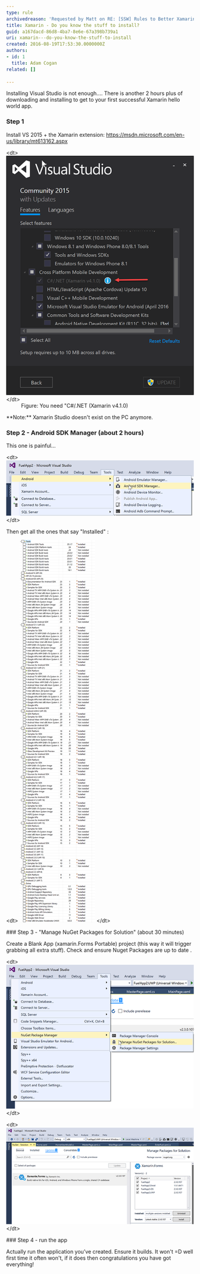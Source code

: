 ```yaml
---
type: rule
archivedreason: 'Requested by Matt on RE: [SSW] Rules to Better Xamarin (mobile)'
title: Xamarin - Do you know the stuff to install?
guid: a167dacd-86d8-4ba7-8e6e-67a398b739a1
uri: xamarin---do-you-know-the-stuff-to-install
created: 2016-08-19T17:53:30.0000000Z
authors:
- id: 1
  title: Adam Cogan
related: []

---
```


Installing Visual Studio is not enough.... There is another 2 hours plus of downloading and installing to get to your first successful Xamarin hello world app.

<!--endintro-->

### Step 1

Install VS 2015 + the Xamarin extension:  https://msdn.microsoft.com/en-us/library/mt613162.aspx
<dl class="image">&lt;dt&gt; <img src="xamarin-1.png" alt="xamarin-1.png"> &lt;/dt&gt;<dd>Figure: You need "C#/.NET (Xamarin v4.1.0)</dd></dl>
**Note:** Xamarin Studio doesn't exist on the PC anymore.

### Step 2 - Android SDK Manager (about 2 hours)

This one is painful...
<dl class="image">&lt;dt&gt; <img src="xamarin-2.png" alt="xamarin-2.png"> &lt;/dt&gt;</dl>
Then get all the ones that say "Installed" :
<dl class="image">&lt;dt&gt; <img src="xamarin-3.png" alt="xamarin-3.png"> &lt;/dt&gt;</dl>
### Step 3 - "Manage NuGet Packages for Solution" (about 30 minutes)  


Create a Blank App (xamarin.Forms Portable) project (this way it will trigger grabbing all extra stuff).
Check and ensure Nuget Packages are up to date .
<dl class="image">&lt;dt&gt; <img src="xamarin-4.png" alt="xamarin-4.png"> &lt;/dt&gt;</dl><dl class="image">&lt;dt&gt; <img src="xamarin-5.png" alt="xamarin-5.png"> &lt;/dt&gt;</dl>
### Step 4 - run the app


Actually run the application you’ve created. Ensure it builds. It won't =D well first time it often won't, if it does then congratulations you have got everything!
